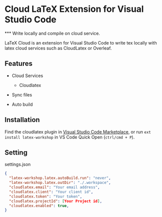 # Cloud LaTeX Extension for Visual Studio Code
*** Write locally and compile on cloud service.

LaTeX Cloud is an extension for Visual Studio Code to write tex locally with latex cloud services such as CloudLatex or Overleaf.


## Features
- Cloud Services
  - Cloudlatex

- Sync files
- Auto build

## Installation
Find the cloudlatex plugin in [Visual Studio Code Marketplace](https://marketplace.visualstudio.com/), or run `ext install latex-workshop` in VS Code Quick Open (`ctrl/cmd + P`).


## Setting

settings.json
```settings.json
{
  "latex-workshop.latex.autoBuild.run": "never",
  "latex-workshop.latex.outDir": "./.workspace",
  "cloudlatex.email": "Your email address",
  "cloudlatex.client": "Your client id",
  "cloudlatex.token": "Your token",
  "cloudlatex.projectId": [Your Project id],
  "cloudlatex.enabled": true,
}
```
